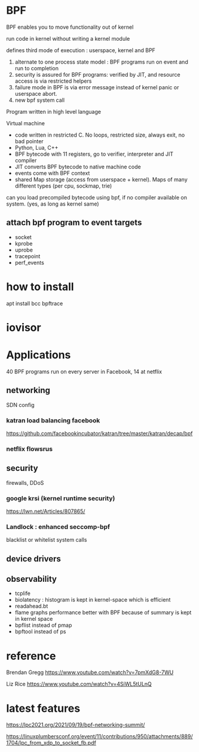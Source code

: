 
# BPF

BPF enables you to move functionality out of kernel

run code in kernel without writing a kernel module

defines third mode of execution : userspace, kernel and BPF

1. alternate to one process state model : BPF programs run on event and run to completion
2. security is assured for BPF programs: verified by JIT, and resource access is via restricted helpers
3. failure mode in BPF is via error message instead of kernel panic or userspace abort.
4. new bpf system call

Program written in high level language

Virtual machine 
* code written in restricted C.  No loops, restricted size, always exit, no bad pointer
* Python, Lua, C++
* BPF bytecode with 11 registers, go to verifier, interpreter and JIT compiler
* JIT converts BPF bytecode to native machine code
* events come with BPF context
* shared Map storage (access from userspace + kernel).   Maps of many different types (per cpu, sockmap, trie)

can you load precompiled bytecode using bpf, if no compiler available on system. (yes, as long as kernel same)

## attach bpf program to event targets

* socket
* kprobe
* uprobe
* tracepoint
* perf_events

# how to install

apt install bcc bpftrace

# iovisor

# Applications

40 BPF programs run on every server in Facebook, 14 at netflix

## networking

SDN config

### katran load balancing facebook

https://github.com/facebookincubator/katran/tree/master/katran/decap/bpf

### netflix flowsrus

## security 

firewalls, DDoS

### google krsi (kernel runtime security)

https://lwn.net/Articles/807865/

### Landlock : enhanced seccomp-bpf 

blacklist or whitelist system calls

## device drivers

## observability

* tcplife
* biolatency : histogram is kept in kernel-space which is efficient
* readahead.bt
* flame graphs performance better with BPF because of summary is kept in kernel space 
* bpflist instead of pmap
* bpftool instead of ps

# reference

Brendan Gregg
https://www.youtube.com/watch?v=7pmXdG8-7WU

Liz Rice
https://www.youtube.com/watch?v=4SiWL5tULnQ

# latest features

https://lpc2021.org/2021/09/19/bpf-networking-summit/

https://linuxplumbersconf.org/event/11/contributions/950/attachments/889/1704/lpc_from_xdp_to_socket_fb.pdf
